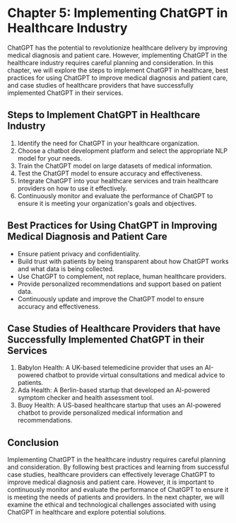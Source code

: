 Chapter 5: Implementing ChatGPT in Healthcare Industry
======================================================

ChatGPT has the potential to revolutionize healthcare delivery by improving medical diagnosis and patient care. However, implementing ChatGPT in the healthcare industry requires careful planning and consideration. In this chapter, we will explore the steps to implement ChatGPT in healthcare, best practices for using ChatGPT to improve medical diagnosis and patient care, and case studies of healthcare providers that have successfully implemented ChatGPT in their services.

Steps to Implement ChatGPT in Healthcare Industry
-------------------------------------------------

1. Identify the need for ChatGPT in your healthcare organization.
2. Choose a chatbot development platform and select the appropriate NLP model for your needs.
3. Train the ChatGPT model on large datasets of medical information.
4. Test the ChatGPT model to ensure accuracy and effectiveness.
5. Integrate ChatGPT into your healthcare services and train healthcare providers on how to use it effectively.
6. Continuously monitor and evaluate the performance of ChatGPT to ensure it is meeting your organization's goals and objectives.

Best Practices for Using ChatGPT in Improving Medical Diagnosis and Patient Care
--------------------------------------------------------------------------------

* Ensure patient privacy and confidentiality.
* Build trust with patients by being transparent about how ChatGPT works and what data is being collected.
* Use ChatGPT to complement, not replace, human healthcare providers.
* Provide personalized recommendations and support based on patient data.
* Continuously update and improve the ChatGPT model to ensure accuracy and effectiveness.

Case Studies of Healthcare Providers that have Successfully Implemented ChatGPT in their Services
-------------------------------------------------------------------------------------------------

1. Babylon Health: A UK-based telemedicine provider that uses an AI-powered chatbot to provide virtual consultations and medical advice to patients.
2. Ada Health: A Berlin-based startup that developed an AI-powered symptom checker and health assessment tool.
3. Buoy Health: A US-based healthcare startup that uses an AI-powered chatbot to provide personalized medical information and recommendations.

Conclusion
----------

Implementing ChatGPT in the healthcare industry requires careful planning and consideration. By following best practices and learning from successful case studies, healthcare providers can effectively leverage ChatGPT to improve medical diagnosis and patient care. However, it is important to continuously monitor and evaluate the performance of ChatGPT to ensure it is meeting the needs of patients and providers. In the next chapter, we will examine the ethical and technological challenges associated with using ChatGPT in healthcare and explore potential solutions.

